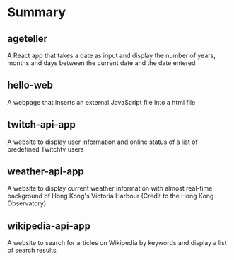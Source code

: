 # Summary

## ageteller
A React app that takes a date as input and display the number of years, months and days between the current date and the date entered

## hello-web
A webpage that inserts an external JavaScript file into a html file

## twitch-api-app
A website to display user information and online status of a list of predefined Twitchtv users

## weather-api-app
A website to display current weather information with almost real-time background of Hong Kong's Victoria Harbour (Credit to the Hong Kong Observatory)

## wikipedia-api-app
A website to search for articles on Wikipedia by keywords and display a list of search results